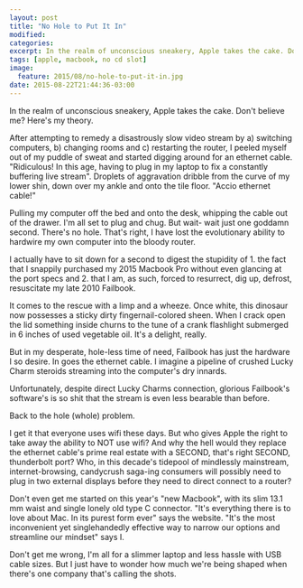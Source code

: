 ```yaml
---
layout: post
title: "No Hole to Put It In"
modified:
categories: 
excerpt: In the realm of unconscious sneakery, Apple takes the cake. Don't believe me? Here's my theory.
tags: [apple, macbook, no cd slot]
image:
  feature: 2015/08/no-hole-to-put-it-in.jpg
date: 2015-08-22T21:44:36-03:00
---
```


In the realm of unconscious sneakery, Apple takes the cake. Don't believe me? Here's my theory. 

After attempting to remedy a disastrously slow video stream by a) switching computers, b) changing rooms and c) restarting the router, I peeled myself out of my puddle of sweat and started digging around for an ethernet cable. "Ridiculous! In this age, having to plug in my laptop to fix a constantly buffering live stream". Droplets of aggravation dribble from the curve of my lower shin, down over my ankle and onto the tile floor. "<harry-potter>Accio ethernet cable!</harry-potter>"

Pulling my computer off the bed and onto the desk, whipping the cable out of the drawer. I'm all set to plug and chug. But wait- wait just one goddamn second. There's no hole. That's right, I have lost the evolutionary ability to hardwire my own computer into the bloody router. 

I actually have to sit down for a second to digest the stupidity of 1. the fact that I snappily purchased my 2015 Macbook Pro without even glancing at the port specs and 2. that I am, as such, forced to resurrect, dig up, defrost, resuscitate my late 2010 Failbook. 

It comes to the rescue with a limp and a wheeze. Once white, this dinosaur now possesses a sticky dirty fingernail-colored sheen. When I crack open the lid something inside churns to the tune of a crank flashlight submerged in 6 inches of used vegetable oil. It's a delight, really. 

But in my desperate, hole-less time of need, Failbook has just the hardware I so desire. In goes the ethernet cable. I imagine a pipeline of crushed Lucky Charm steroids streaming into the computer's dry innards.

Unfortunately, despite direct Lucky Charms connection, glorious Failbook's software's is so shit that the stream is even less bearable than before.

Back to the hole (whole) problem. 

I get it that everyone uses wifi these days. But who gives Apple the right to take away the ability to NOT use wifi? And why the hell would they replace the ethernet cable's prime real estate with a SECOND, that's right SECOND, thunderbolt port? Who, in this decade's tidepool of mindlessly mainstream, internet-browsing, candycrush saga-ing consumers will possibly need to plug in two external displays before they need to direct connect to a router?

Don't even get me started on this year's "new Macbook", with its slim 13.1 mm waist and single lonely old type C connector. "It's everything there is to love about Mac. In its purest form ever" says the website. "It's the most inconvenient yet singlehandedly effective way to narrow our options and streamline our mindset" says I. 

Don't get me wrong, I'm all for a slimmer laptop and less hassle with USB cable sizes. But I just have to wonder how much we're being shaped when there's one company that's calling the shots. 

